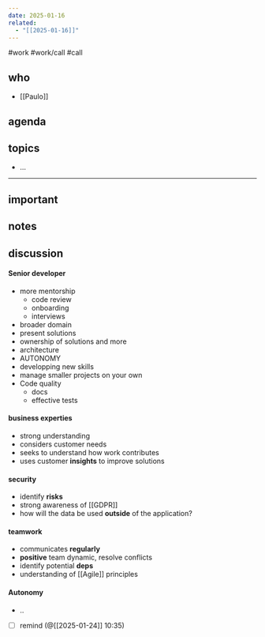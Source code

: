 ```yaml
---
date: 2025-01-16
related:
  - "[[2025-01-16]]"
---
```

#work #work/call #call

## who
- [[Paulo]]
## agenda

## topics
- ...

---

## important

## notes

## discussion

#### Senior developer
- more mentorship
	- code review
	- onboarding
	- interviews
- broader domain
- present solutions
- ownership of solutions and more
- architecture
- AUTONOMY
- developping new skills
- manage smaller projects on your own
- Code quality
	- docs
	- effective tests
#### business experties
- strong understanding
- considers customer needs
- seeks to understand how work contributes
- uses customer **insights** to improve solutions
#### security
- identify **risks**
- strong awareness of [[GDPR]]
- how will the data be used **outside** of the application?
#### teamwork
-  communicates **regularly**
- **positive** team dynamic, resolve conflicts
- identify potential **deps**
- understanding of [[Agile]] principles

#### Autonomy
- ..

- [ ] remind (@[[2025-01-24]] 10:35)
